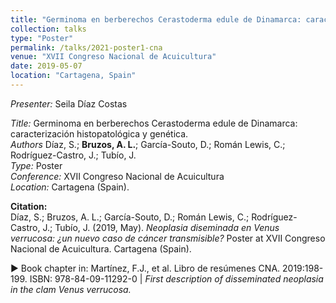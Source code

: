 ```yaml
---
title: "Germinoma en berberechos Cerastoderma edule de Dinamarca: caracterización histopatológica y genética"
collection: talks
type: "Poster"
permalink: /talks/2021-poster1-cna
venue: "XVII Congreso Nacional de Acuicultura"
date: 2019-05-07
location: "Cartagena, Spain"
---
```


*Presenter:* Seila Díaz Costas  

*Title:* Germinoma en berberechos Cerastoderma edule de Dinamarca: caracterización histopatológica y genética.  
*Authors* Díaz, S.; **Bruzos, A. L.**; García-Souto, D.; Román Lewis, C.; Rodríguez-Castro, J.; Tubío, J.  
*Type:* Poster  
*Conference:* XVII Congreso Nacional de Acuicultura  
*Location:* Cartagena (Spain).  

**Citation:**  
Díaz, S.; Bruzos, A. L.; García-Souto, D.; Román Lewis, C.; Rodríguez-Castro, J.; Tubío, J. (2019, May). _Neoplasia diseminada en Venus verrucosa: ¿un nuevo caso de cáncer transmisible?_ Poster at XVII Congreso Nacional de Acuicultura. Cartagena (Spain).  

▶︎ Book chapter in: Martínez, F.J., et al. Libro de resúmenes CNA. 2019:198-199. ISBN: 978-84-09-11292-0 | _First description of disseminated neoplasia in the clam Venus verrucosa._  

